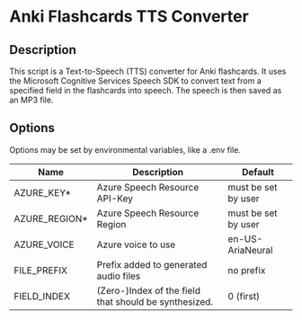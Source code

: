 # Anki Flashcards TTS Converter

## Description
This script is a Text-to-Speech (TTS) converter for Anki flashcards. It uses the Microsoft Cognitive Services Speech SDK to convert text from a specified field in the flashcards into speech. The speech is then saved as an MP3 file.

## Options
Options may be set by environmental variables, like a .env file.

| Name          | Description                                           | Default             |
|---------------|-------------------------------------------------------|---------------------|
| AZURE_KEY*    | Azure Speech Resource API-Key                         | must be set by user |
| AZURE_REGION* | Azure Speech Resource Region                          | must be set by user |
| AZURE_VOICE   | Azure voice to use                                    | en-US-AriaNeural    |
| FILE_PREFIX   | Prefix added to generated audio files                 | no prefix           |
| FIELD_INDEX   | (Zero-)Index of the field that should be synthesized. | 0 (first)           |